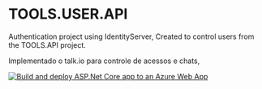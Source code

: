 # TOOLS.USER.API

Authentication project using IdentityServer, Created to control users from the TOOLS.API project.

Implementado o talk.io para controle de acessos e chats,

[![Build and deploy ASP.Net Core app to an Azure Web App](https://github.com/LeonardoFerreira1209/TOOLS.USER.API/actions/workflows/deploy.yml/badge.svg)](https://github.com/LeonardoFerreira1209/TOOLS.USER.API/actions/workflows/deploy.yml)
